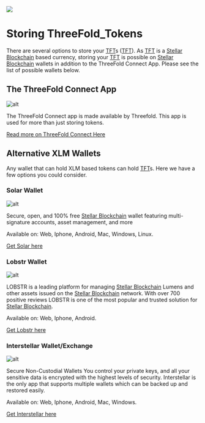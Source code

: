 ![](threefold__tftexplo.png  )

# Storing ThreeFold_Tokens

There are several options to store your [TFT](threefold__threefold_token)s ([TFT](threefold__threefold_token)). As [TFT](threefold__threefold_token) is a [Stellar Blockchain](threefold__stellar_blockchain) based currency, storing your [TFT](threefold__threefold_token) is possible on [Stellar Blockchain](threefold__stellar_blockchain) wallets in addition to the ThreeFold Connect App. Please see the list of possible wallets below.

## The ThreeFold Connect App

![alt](threefold__threefold_connect_4screens.png  )

The ThreeFold Connect app is made available by Threefold. This app is used for more than just storing tokens.

[Read more on ThreeFold Connect Here](threefold__threefold_connect.md)

## Alternative XLM Wallets

Any wallet that can hold XLM based tokens can hold [TFT](threefold__threefold_token)s. Here we have a few options you could consider.

### Solar Wallet

![alt](threefold__solar_wallet_logo.jpg  )

Secure, open, and 100% free
[Stellar Blockchain](threefold__stellar_blockchain) wallet featuring multi-signature accounts, asset management, and more

Available on: Web, Iphone, Android, Mac, Windows, Linux.

[Get Solar here](https://solarwallet.io/)

### Lobstr Wallet

![alt](threefold__lobstr_wallet_logo.jpg  )

LOBSTR is a leading platform for managing [Stellar Blockchain](threefold__stellar_blockchain) Lumens and other assets issued on the [Stellar Blockchain](threefold__stellar_blockchain) network.
With over 700 positive reviews LOBSTR is one of the most popular and trusted solution for [Stellar Blockchain](threefold__stellar_blockchain).

Available on: Web, Iphone, Android.

[Get Lobstr here](https://lobstr.co/)

### Interstellar Wallet/Exchange

![alt](threefold__interstellar_wallet_logo.jpg  )

Secure Non-Custodial Wallets
You control your private keys, and all your sensitive data is encrypted with the highest levels of security. Interstellar is the only app that supports multiple wallets which can be backed up and restored easily.

Available on: Web, Iphone, Android, Mac, Windows.

[Get Interstellar here](https://interstellar.exchange/)